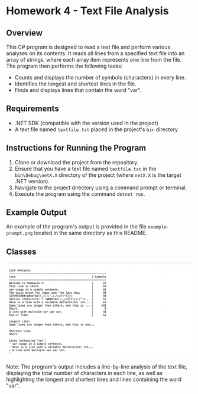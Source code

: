 
# Homework 4 - Text File Analysis

## Overview
This C# program is designed to read a text file and perform various analyses on its contents. It reads all lines from a specified text file into an array of strings, where each array item represents one line from the file. The program then performs the following tasks:
- Counts and displays the number of symbols (characters) in every line.
- Identifies the longest and shortest lines in the file.
- Finds and displays lines that contain the word "var".

## Requirements
- .NET SDK (compatible with the version used in the project)
- A text file named `textfile.txt` placed in the project's `bin` directory

## Instructions for Running the Program
1. Clone or download the project from the repository.
2. Ensure that you have a text file named `textfile.txt` in the `bin\Debug\netX.X` directory of the project (where `netX.X` is the target .NET version).
3. Navigate to the project directory using a command prompt or terminal.
4. Execute the program using the command `dotnet run`.

## Example Output
An example of the program's output is provided in the file `example-prompt.png` located in the same directory as this README.

## Classes
![Example prompt](H4-partB/H4-partB/Example-prompt.png "Example prompt")


Note: The program's output includes a line-by-line analysis of the text file, displaying the total number of characters in each line, as well as highlighting the longest and shortest lines and lines containing the word "var".
